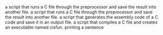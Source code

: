 a script that runs a C file through the preprocessor and save the result into another file.
a script that runs a C file through the preprocessor and save the result into another file.
 a script that generates the assembly code of a C code and save it in an output file.
  a script that compiles a C file and creates an executable named cisfun.
 printing a sentence
